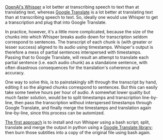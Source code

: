 [OpenAI's Whisper](https://github.com/openai/whisper) a lot better at transcribing speech to text than at translating text, whereas [Google Translate](https://translate.google.com/) is a lot better at translating text than at transcribing speech to text.
So, ideally one would use Whisper to get a transcription and plug that into Google Translate.

In practice, however, it's a little more complicated, because the size of the chunks into which Whisper breaks audio down for transcription seldom correspond to sentences.
The transcript of each chunk is (with greater or lesser success) aligned to its audio using timestamps.
Whisper's output is therefore a mess of partial sentences interspersed with timestamps.
Passing that to Google Translate, will result an attempt to translate each partial sentence (i.e. each audio chunk) as a standalone sentence, with often disastrous consequences for the translation's coherence and accuracy.

One way to solve this, is to painstakingly sift through the transcript by hand, editing it so the aligned chunks correspond to sentences.
But this can easily take some twelve hours per hour of audio.
A somewhat lower quality but much faster solution, would be to split timestamps and transcription line-by-line, then pass the transcription without interspersed timestamps through Google Translate, and finally merge the timestamps and translation again line-by-line, since this process can be automized.

[The first approach](https://github.com/GitWasAMistakeItsNothingButTrash/whisper/tree/approach1) is to install and run Whisper using a bash script; split, translate and merge the output in python using a [Google Translate library](https://pypi.org/project/googletrans/); then burn those subtitles into a copy of the original file using bash again.
